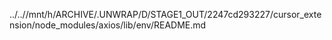 ../..//mnt/h/ARCHIVE/.UNWRAP/D/STAGE1_OUT/2247cd293227/cursor_extension/node_modules/axios/lib/env/README.md